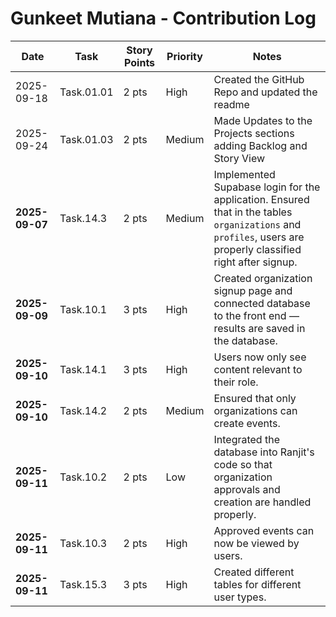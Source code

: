 # Gunkeet Mutiana -  Contribution Log

| Date       | Task             | Story Points | Priority | Notes |
|------------|------------------|------------|------------|-------|
| 2025-09-18 | Task.01.01 | 2 pts     | High | Created the GitHub Repo and updated the readme |
| 2025-09-24 | Task.01.03 | 2 pts     | Medium | Made Updates to the Projects sections adding Backlog and Story View |
| **2025-09-07** | Task.14.3 | 2 pts    | Medium | Implemented Supabase login for the application. Ensured that in the tables `organizations` and `profiles`, users are properly classified right after signup. |
| **2025-09-09** | Task.10.1 | 3 pts    | High | Created organization signup page and connected database to the front end — results are saved in the database.                                                |
| **2025-09-10** | Task.14.1 | 3 pts     | High | Users now only see content relevant to their role.                                                                                                           |
| **2025-09-10** | Task.14.2 | 2 pts      | Medium | Ensured that only organizations can create events.                                                                                                           |
| **2025-09-11** | Task.10.2 | 2 pts       | Low | Integrated the database into Ranjit's code so that organization approvals and creation are handled properly.                                                 |
| **2025-09-11** | Task.10.3 | 2 pts        | High | Approved events can now be viewed by users.                                                                                                                  |
| **2025-09-11** | Task.15.3 | 3 pts        | High | Created different tables for different user types.                                                                                                           |

